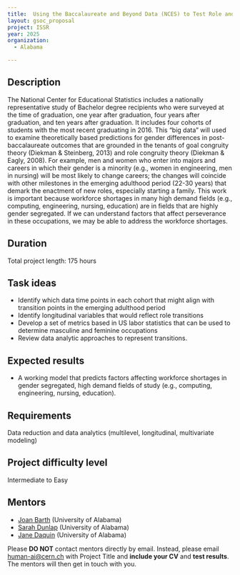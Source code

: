 ```yaml
---
title:  Using the Baccalaureate and Beyond Data (NCES) to Test Role and Goal Congruity Theories’ Predictions for Gender Differences in Majors and Occupations.
layout: gsoc_proposal
project: ISSR
year: 2025
organization:
  - Alabama

---
```


## Description

The National Center for Educational Statistics includes a nationally representative study of Bachelor degree recipients who were surveyed at the time of graduation, one year after graduation, four years after graduation, and ten years after graduation. It includes four cohorts of students with the most recent graduating in 2016. This “big data” will used to examine theoretically based predictions for gender differences in post-baccalaureate outcomes that are grounded in the tenants of goal congruity theory (Diekman & Steinberg, 2013) and role congruity theory (Diekman & Eagly, 2008).  For example, men and women who enter into majors and careers in which their gender is a minority (e.g., women in engineering, men in nursing) will be most likely to change careers; the changes will coincide with other milestones in the emerging adulthood period (22-30 years) that demark the enactment of new roles,  especially starting a family. This work is important because workforce shortages in many high demand fields (e.g., computing, engineering, nursing, education) are in fields that are highly gender segregated. If we can understand factors that affect perseverance in these occupations, we may be able to address the workforce shortages.

## Duration

Total project length: 175 hours

## Task ideas
  * Identify which data time points in each cohort that might align with transition points in the emerging adulthood period
  * Identify longitudinal variables that would reflect role transitions
  * Develop a set of metrics based in US labor statistics that can be used to determine masculine and feminine occupations
  * Review data analytic approaches to represent transitions.
    
## Expected results
 * A working model that predicts factors affecting workforce shortages in gender segregated, high demand fields of study (e.g., computing, engineering, nursing, education).

## Requirements
Data reduction and data analytics (multilevel, longitudinal, multivariate modeling)

## Project difficulty level
Intermediate to Easy

<!-- ## Test
Please use this [link](https://docs.google.com/document/d/17AETsJPb5nHzsnnjTbZMvu_YbgIUwG5dxQ38ILiuEa4/edit?usp=sharing) to access the test for this project. -->

## Mentors
  * [Joan Barth](mailto:human-ai@cern.ch) (University of Alabama)
  * [Sarah Dunlap](mailto:human-ai@cern.ch) (University of Alabama)
  * [Jane Daquin](mailto:human-ai@cern.ch) (University of Alabama)


Please **DO NOT** contact mentors directly by email. Instead, please email [human-ai@cern.ch](mailto:human-ai@cern.ch) with Project Title and **include your CV** and **test results**. The mentors will then get in touch with you.


